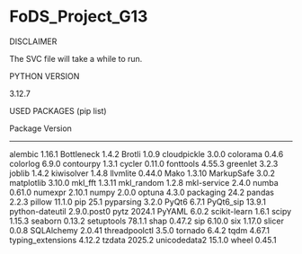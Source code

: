 # FoDS_Project_G13

DISCLAIMER

The SVC file will take a while to run.

PYTHON VERSION

3.12.7

USED PACKAGES (pip list)

Package           Version
----------------- -----------
alembic           1.16.1
Bottleneck        1.4.2
Brotli            1.0.9
cloudpickle       3.0.0
colorama          0.4.6
colorlog          6.9.0
contourpy         1.3.1
cycler            0.11.0
fonttools         4.55.3
greenlet          3.2.3
joblib            1.4.2
kiwisolver        1.4.8
llvmlite          0.44.0
Mako              1.3.10
MarkupSafe        3.0.2
matplotlib        3.10.0
mkl_fft           1.3.11
mkl_random        1.2.8
mkl-service       2.4.0
numba             0.61.0
numexpr           2.10.1
numpy             2.0.0
optuna            4.3.0
packaging         24.2
pandas            2.2.3
pillow            11.1.0
pip               25.1
pyparsing         3.2.0
PyQt6             6.7.1
PyQt6_sip         13.9.1
python-dateutil   2.9.0.post0
pytz              2024.1
PyYAML            6.0.2
scikit-learn      1.6.1
scipy             1.15.3
seaborn           0.13.2
setuptools        78.1.1
shap              0.47.2
sip               6.10.0
six               1.17.0
slicer            0.0.8
SQLAlchemy        2.0.41
threadpoolctl     3.5.0
tornado           6.4.2
tqdm              4.67.1
typing_extensions 4.12.2
tzdata            2025.2
unicodedata2      15.1.0
wheel             0.45.1

